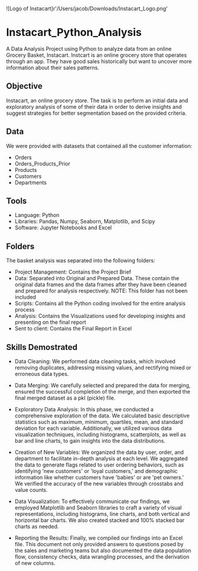 ![Logo of Instacart]r'/Users/jacob/Downloads/Instacart_Logo.png'

# Instacart_Python_Analysis
A Data Analysis Project using Python to analyze data from an online Grocery Basket, Instacart.
Instcart is an online grocery store that operates through an app. They have good sales historically but want to uncover more information about their sales patterns.

## Objective
Instacart, an online grocery store. The task is to perform an initial data and exploratory analysis of some of their data in order to derive insights and suggest strategies for better segmentation based on the provided criteria.

## Data
We were provided with datasets that contained all the customer information:

- Orders
- Orders_Products_Prior
- Products
- Customers
- Departments

## Tools
- Language: Python
- Libraries: Pandas, Numpy, Seaborn, Matplotlib, and Scipy
- Software: Jupyter Notebooks and Excel

## Folders
The basket analysis was separated into the following folders:

- Project Management: Contains the Project Brief
- Data: Separated into Original and Prepared Data. These contain the original data frames and the data frames after they have been cleaned and prepared for analysis respectively. NOTE: This folder has not been included
- Scripts: Contains all the Python coding involved for the entire analysis process
- Analysis: Contains the Visualizations used for developing insights and presenting on the final report
- Sent to client: Contains the Final Report in Excel

## Skills Demostrated
- Data Cleaning: We performed data cleaning tasks, which involved removing duplicates, addressing missing values, and rectifying mixed or erroneous data types.

- Data Merging: We carefully selected and prepared the data for merging, ensured the successful completion of the merge, and then exported the final merged dataset as a pkl (pickle) file.

- Exploratory Data Analysis: In this phase, we conducted a comprehensive exploration of the data. We calculated basic descriptive statistics such as maximum, minimum, quartiles, mean, and standard deviation for each variable. Additionally, we utilized various data visualization techniques, including histograms, scatterplots, as well as bar and line charts, to gain insights into the data distributions.

- Creation of New Variables: We organized the data by user, order, and department to facilitate in-depth analysis at each level. We aggregated the data to generate flags related to user ordering behaviors, such as identifying 'new customers' or 'loyal customers,' and demographic information like whether customers have 'babies' or are 'pet owners.' We verified the accuracy of the new variables through crosstabs and value counts.

- Data Visualization: To effectively communicate our findings, we employed Matplotlib and Seaborn libraries to craft a variety of visual representations, including histograms, line charts, and both vertical and horizontal bar charts. We also created stacked and 100% stacked bar charts as needed.

- Reporting the Results: Finally, we compiled our findings into an Excel file. This document not only provided answers to questions posed by the sales and marketing teams but also documented the data population flow, consistency checks, data wrangling processes, and the derivation of new columns.
